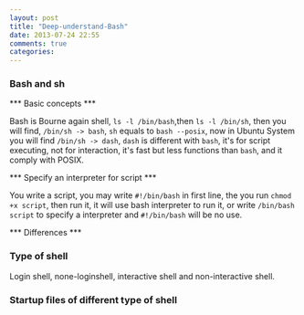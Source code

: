 ```yaml
---
layout: post
title: "Deep-understand-Bash"
date: 2013-07-24 22:55
comments: true
categories: 
---
```


### Bash and sh

*** Basic concepts ***

Bash is Bourne again shell, ```ls -l /bin/bash```,then ```ls -l /bin/sh```,
then you will find, ```/bin/sh -> bash```, ```sh``` equals to ```bash --posix```,
now in Ubuntu System you will find ```/bin/sh -> dash```, ```dash``` is different
with ```bash```, it's for script executing, not for interaction, it's fast but
less functions than ```bash```, and it comply with POSIX.

<!-- more -->

*** Specify an interpreter for script ***

You write a script, you may write ```#!/bin/bash``` in first line,
the you run ```chmod +x script```, then run it, it will use bash 
interpreter to run it, or write ```/bin/bash script``` to specify a 
interpreter and ```#!/bin/bash``` will be no use.

*** Differences ***

    

### Type of shell

Login shell, none-loginshell, interactive shell and non-interactive shell.


### Startup files of different type of shell

